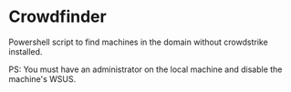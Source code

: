 # Crowdfinder
Powershell script to find machines in the domain without crowdstrike installed.

PS: You must have an administrator on the local machine and disable the machine's WSUS.
